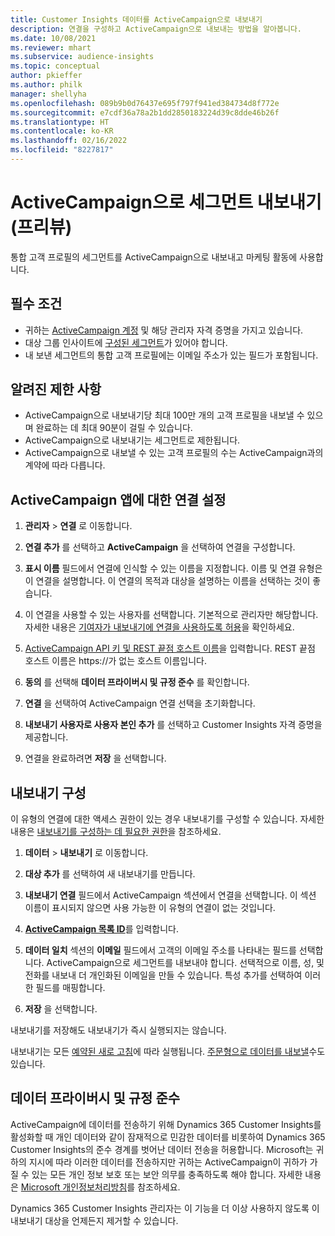 ```yaml
---
title: Customer Insights 데이터를 ActiveCampaign으로 내보내기
description: 연결을 구성하고 ActiveCampaign으로 내보내는 방법을 알아봅니다.
ms.date: 10/08/2021
ms.reviewer: mhart
ms.subservice: audience-insights
ms.topic: conceptual
author: pkieffer
ms.author: philk
manager: shellyha
ms.openlocfilehash: 089b9b0d76437e695f797f941ed384734d8f772e
ms.sourcegitcommit: e7cdf36a78a2b1dd2850183224d39c8dde46b26f
ms.translationtype: HT
ms.contentlocale: ko-KR
ms.lasthandoff: 02/16/2022
ms.locfileid: "8227817"
---
```

# <a name="export-segments-to-activecampaign-preview"></a>ActiveCampaign으로 세그먼트 내보내기(프리뷰)

통합 고객 프로필의 세그먼트를 ActiveCampaign으로 내보내고 마케팅 활동에 사용합니다.

## <a name="prerequisites"></a>필수 조건

-   귀하는 [ActiveCampaign 계정](https://www.activecampaign.com/) 및 해당 관리자 자격 증명을 가지고 있습니다.
-   대상 그룹 인사이트에 [구성된 세그먼트](segments.md)가 있어야 합니다.
-   내 보낸 세그먼트의 통합 고객 프로필에는 이메일 주소가 있는 필드가 포함됩니다.

## <a name="known-limitations"></a>알려진 제한 사항

- ActiveCampaign으로 내보내기당 최대 100만 개의 고객 프로필을 내보낼 수 있으며 완료하는 데 최대 90분이 걸릴 수 있습니다.
- ActiveCampaign으로 내보내기는 세그먼트로 제한됩니다.
- ActiveCampaign으로 내보낼 수 있는 고객 프로필의 수는 ActiveCampaign과의 계약에 따라 다릅니다.

## <a name="set-up-connection-to-activecampaign"></a>ActiveCampaign 앱에 대한 연결 설정

1. **관리자** > **연결** 로 이동합니다.

1. **연결 추가** 를 선택하고 **ActiveCampaign** 을 선택하여 연결을 구성합니다.

1. **표시 이름** 필드에서 연결에 인식할 수 있는 이름을 지정합니다. 이름 및 연결 유형은 이 연결을 설명합니다. 이 연결의 목적과 대상을 설명하는 이름을 선택하는 것이 좋습니다.

1. 이 연결을 사용할 수 있는 사용자를 선택합니다. 기본적으로 관리자만 해당합니다. 자세한 내용은 [기여자가 내보내기에 연결을 사용하도록 허용](connections.md#allow-contributors-to-use-a-connection-for-exports)을 확인하세요.

1. [ActiveCampaign API 키 및 REST 끝점 호스트 이름](https://help.activecampaign.com/hc/articles/207317590-Getting-started-with-the-API#how-to-obtain-your-activecampaign-api-url-and-key)을 입력합니다. REST 끝점 호스트 이름은 https://가 없는 호스트 이름입니다. 

1. **동의** 를 선택해 **데이터 프라이버시 및 규정 준수** 를 확인합니다.

1. **연결** 을 선택하여 ActiveCampaign 연결 선택을 초기화합니다.

1. **내보내기 사용자로 사용자 본인 추가** 를 선택하고 Customer Insights 자격 증명을 제공합니다.

1. 연결을 완료하려면 **저장** 을 선택합니다.

## <a name="configure-an-export"></a>내보내기 구성

이 유형의 연결에 대한 액세스 권한이 있는 경우 내보내기를 구성할 수 있습니다. 자세한 내용은 [내보내기를 구성하는 데 필요한 권한](export-destinations.md#set-up-a-new-export)을 참조하세요.

1. **데이터** > **내보내기** 로 이동합니다.

1. **대상 추가** 를 선택하여 새 내보내기를 만듭니다.

1. **내보내기 연결** 필드에서 ActiveCampaign 섹션에서 연결을 선택합니다. 이 섹션 이름이 표시되지 않으면 사용 가능한 이 유형의 연결이 없는 것입니다.

1. [**ActiveCampaign 목록 ID**](https://help.activecampaign.com/hc/articles/360000030559-How-to-create-a-list-in-ActiveCampaign)를 입력합니다.    

1. **데이터 일치** 섹션의 **이메일** 필드에서 고객의 이메일 주소를 나타내는 필드를 선택합니다. ActiveCampaign으로 세그먼트를 내보내야 합니다. 선택적으로 이름, 성, 및 전화를 내보내 더 개인화된 이메일을 만들 수 있습니다. 특성 추가를 선택하여 이러한 필드를 매핑합니다.

1. **저장** 을 선택합니다.

내보내기를 저장해도 내보내기가 즉시 실행되지는 않습니다.

내보내기는 모든 [예약된 새로 고침](system.md#schedule-tab)에 따라 실행됩니다. [주문형으로 데이터를 내보낼](export-destinations.md#run-exports-on-demand)수도 있습니다. 


## <a name="data-privacy-and-compliance"></a>데이터 프라이버시 및 규정 준수

ActiveCampaign에 데이터를 전송하기 위해 Dynamics 365 Customer Insights를 활성화할 때 개인 데이터와 같이 잠재적으로 민감한 데이터를 비롯하여 Dynamics 365 Customer Insights의 준수 경계를 벗어난 데이터 전송을 허용합니다. Microsoft는 귀하의 지시에 따라 이러한 데이터를 전송하지만 귀하는 ActiveCampaign이 귀하가 가질 수 있는 모든 개인 정보 보호 또는 보안 의무를 충족하도록 해야 합니다. 자세한 내용은 [Microsoft 개인정보처리방침](https://go.microsoft.com/fwlink/?linkid=396732)를 참조하세요.

Dynamics 365 Customer Insights 관리자는 이 기능을 더 이상 사용하지 않도록 이 내보내기 대상을 언제든지 제거할 수 있습니다.
